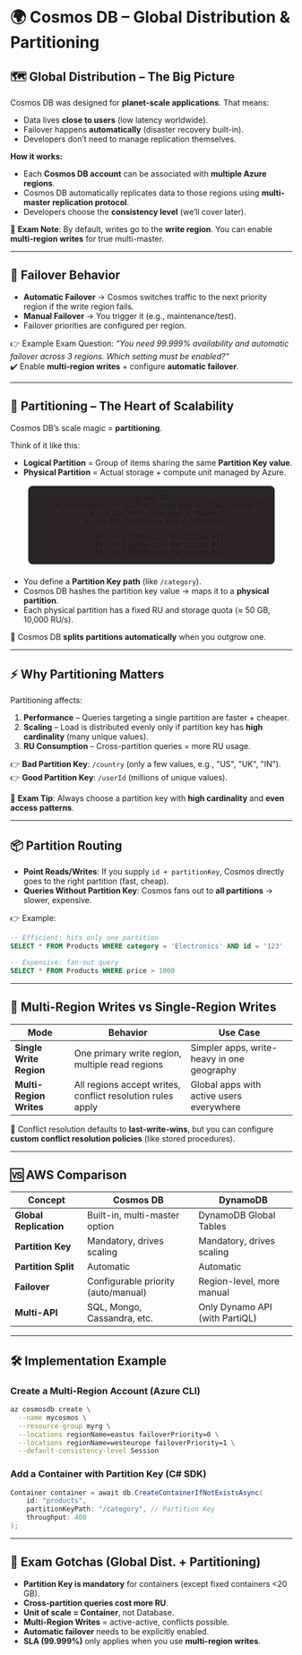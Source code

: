 # 🌍 **Cosmos DB – Global Distribution & Partitioning**

## 🗺️ **Global Distribution** – The Big Picture

Cosmos DB was designed for **planet-scale applications**. That means:

- Data lives **close to users** (low latency worldwide).
- Failover happens **automatically** (disaster recovery built-in).
- Developers don’t need to manage replication themselves.

**How it works:**

- Each **Cosmos DB account** can be associated with **multiple Azure regions**.
- Cosmos DB automatically replicates data to those regions using **multi-master replication protocol**.
- Developers choose the **consistency level** (we’ll cover later).

📌 **Exam Note**: By default, writes go to the **write region**. You can enable **multi-region writes** for true multi-master.

---

## 🔄 Failover Behavior

- **Automatic Failover** → Cosmos switches traffic to the next priority region if the write region fails.
- **Manual Failover** → You trigger it (e.g., maintenance/test).
- Failover priorities are configured per region.

👉 Example Exam Question:
_“You need 99.999% availability and automatic failover across 3 regions. Which setting must be enabled?”_  
✔️ Enable **multi-region writes** + configure **automatic failover**.

---

## 🧩 Partitioning – The Heart of Scalability

Cosmos DB’s scale magic = **partitioning**.

Think of it like this:

- **Logical Partition** = Group of items sharing the same **Partition Key value**.
- **Physical Partition** = Actual storage + compute unit managed by Azure.

<div align="center" style="background-color: #2b2626ff ;border-radius: 10px;border: 2px solid white;margin: 0 30px 20px">

```mermaid
graph TD
    A[Container] --> B1["Partition Key = "Electronics""]
    A --> B2["Partition Key = "Books""]
    A --> B3["Partition Key = "Clothes""]

    B1 --> C1[Physical Partition #1]
    B2 --> C2[Physical Partition #2]
    B3 --> C3[Physical Partition #3]
```

</div>

- You define a **Partition Key path** (like `/category`).
- Cosmos DB hashes the partition key value → maps it to a **physical partition**.
- Each physical partition has a fixed RU and storage quota (≈ 50 GB, 10,000 RU/s).

📌 Cosmos DB **splits partitions automatically** when you outgrow one.

---

## ⚡ Why Partitioning Matters

Partitioning affects:

1. **Performance** – Queries targeting a single partition are faster + cheaper.
2. **Scaling** – Load is distributed evenly only if partition key has **high cardinality** (many unique values).
3. **RU Consumption** – Cross-partition queries = more RU usage.

👉 **Bad Partition Key**: `/country` (only a few values, e.g., "US", "UK", "IN").  
👉 **Good Partition Key**: `/userId` (millions of unique values).

📌 **Exam Tip**: Always choose a partition key with **high cardinality** and **even access patterns**.

---

## 📦 Partition Routing

- **Point Reads/Writes**: If you supply `id + partitionKey`, Cosmos directly goes to the right partition (fast, cheap).
- **Queries Without Partition Key**: Cosmos fans out to **all partitions** → slower, expensive.

👉 Example:

```sql
-- Efficient: hits only one partition
SELECT * FROM Products WHERE category = 'Electronics' AND id = '123'

-- Expensive: fan-out query
SELECT * FROM Products WHERE price > 1000
```

---

## 🧭 Multi-Region Writes vs Single-Region Writes

| Mode                    | Behavior                                                   | Use Case                                   |
| ----------------------- | ---------------------------------------------------------- | ------------------------------------------ |
| **Single Write Region** | One primary write region, multiple read regions            | Simpler apps, write-heavy in one geography |
| **Multi-Region Writes** | All regions accept writes, conflict resolution rules apply | Global apps with active users everywhere   |

📌 Conflict resolution defaults to **last-write-wins**, but you can configure **custom conflict resolution policies** (like stored procedures).

---

## 🆚 AWS Comparison

| Concept                | Cosmos DB                           | DynamoDB                       |
| ---------------------- | ----------------------------------- | ------------------------------ |
| **Global Replication** | Built-in, multi-master option       | DynamoDB Global Tables         |
| **Partition Key**      | Mandatory, drives scaling           | Mandatory, drives scaling      |
| **Partition Split**    | Automatic                           | Automatic                      |
| **Failover**           | Configurable priority (auto/manual) | Region-level, more manual      |
| **Multi-API**          | SQL, Mongo, Cassandra, etc.         | Only Dynamo API (with PartiQL) |

---

## 🛠️ Implementation Example

### Create a Multi-Region Account (Azure CLI)

```bash
az cosmosdb create \
  --name mycosmos \
  --resource-group myrg \
  --locations regionName=eastus failoverPriority=0 \
  --locations regionName=westeurope failoverPriority=1 \
  --default-consistency-level Session
```

### Add a Container with Partition Key (C# SDK)

```csharp
Container container = await db.CreateContainerIfNotExistsAsync(
    id: "products",
    partitionKeyPath: "/category", // Partition Key
    throughput: 400
);
```

---

## 🎯 Exam Gotchas (Global Dist. + Partitioning)

- **Partition Key is mandatory** for containers (except fixed containers <20 GB).
- **Cross-partition queries cost more RU**.
- **Unit of scale = Container**, not Database.
- **Multi-Region Writes** = active-active, conflicts possible.
- **Automatic failover** needs to be explicitly enabled.
- **SLA (99.999%)** only applies when you use **multi-region writes**.
